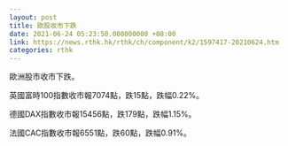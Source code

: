 ```yaml
---
layout: post
title: 歐股收市下跌
date: 2021-06-24 05:23:50.000000000 +08:00
link: https://news.rthk.hk/rthk/ch/component/k2/1597417-20210624.htm
categories: rthk
---
```


歐洲股市收市下跌。

英國富時100指數收市報7074點，跌15點，跌幅0.22%。

德國DAX指數收市報15456點，跌179點，跌幅1.15%。

法國CAC指數收市報6551點，跌60點，跌幅0.91%。
